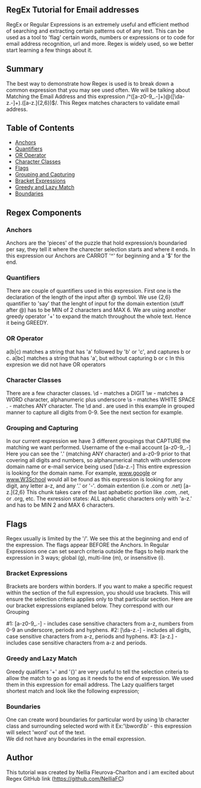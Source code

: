 ## RegEx Tutorial for Email addresses

RegEx or Regular Expressions is an extremely useful and efficient method of searching and extracting certain patterns out of any text.
This can be used as a tool to 'flag' certain words, numbers or expressions or to code for email address recognition, url and more. 
Regex is widely used, so we better start learning a few things about it. 

## Summary

The best way to demonstrate how Regex is used is to break down a common expression that you may see used often. We will be talking about 
Matching the Email Address and this expression  /^([a-z0-9_\.-]+)@([\da-z\.-]+)\.([a-z\.]{2,6})$/. This Regex matches characters to validate 
email address.

## Table of Contents

- [Anchors](#anchors)
- [Quantifiers](#quantifiers)
- [OR Operator](#or-operator)
- [Character Classes](#character-classes)
- [Flags](#flags)
- [Grouping and Capturing](#grouping-and-capturing)
- [Bracket Expressions](#bracket-expressions)
- [Greedy and Lazy Match](#greedy-and-lazy-match)
- [Boundaries](#boundaries)

## Regex Components

### Anchors
Anchors are the 'pieces' of the puzzle that hold expression/s boundaried per say, they tell it where the charecter selection starts and 
where it ends. In this expression our Anchors are CARROT '^' for beginning and a '$' for the end.

### Quantifiers
There are couple of quantifiers used in this expression. First one is the declaration of the length of the input after @ symbol.
We use {2,6} quantifier to 'say' that the lenght of input for the domain extention (stuff after @) has to be MIN of 2 characters and MAX 6. We are using another greedy 
operator '+' to expand the match throughout the whole text. Hence it being GREEDY.

### OR Operator
a(b|c)     matches a string that has 'a' followed by 'b' or 'c', and captures b or c.
a[bc]      matches a string that has 'a', but without capturing b or c
In this expresion we did not have OR operators

### Character Classes
There are a few character classes. 
\d - matches a DIGIT
\w - matches a WORD character, alphanumeric plus underscore
\s - matches WHITE SPACE 
.  - matches ANY character.
The \d and . are used in this example in grouped manner to capture all digits from 0-9. See the next section for example.

### Grouping and Capturing
In our current expression we have 3 different groupings that CAPTURE the matching we want performed. 
Username of the e-mail account [a-z0-9_\.-] Here you can see the '.' (matching ANY character) and a-z0-9 prior to that covering all digits
and numbers, so alphanumerical match with underscore
domain name or e-mail service being used [\da-z\.-] This entire expression is looking for the domain name. For example,
www.google or www.W3School would all be found as this expression is looking for any digit, any letter a-z, and any '.' or '-'.
domain extention (i.e .com or .net) [a-z\.]{2,6} This chunk takes care of the last aphabetic portion like .com, .net, or .org, etc. 
The exression states: ALL aphabetic characters only with 'a-z\.' and has to be MIN 2 and MAX 6 characters.

## Flags
Regex usually is limited by the '/'. We see this at the beginning and end of the expression. The flags appear BEFORE the Anchors.
In Regular Expressions one can set search criteria outside the flags to help mark the expression in 3 ways;
global (g), multi-line (m), or insensitive (i).

### Bracket Expressions
Brackets are borders within borders. If you want to make a specific request within the section of the full expression, you should use brackets.
This will ensure the selection criteria applies only to that particular section. Here are our bracket expressions explaned below. They
correspond with our Grouping

#1: [a-z0-9_\.-] - includes case sensitive characters from a-z, numbers from 0-9 an underscore, periods and hyphens.
#2: [\da-z\.-] - includes all digits, case sensitive characters from a-z, periods and hyphens.
#3: [a-z\.] - includes case sensitive characters from a-z and periods.

### Greedy and Lazy Match
Greedy qualifiers '+' and '{}' are very useful to tell the selection criteria to allow the match to go as long as it needs to the end
of expression. We used them in this expression for email address.
The Lazy qualifiers target shortest match and look like the following expression; 

### Boundaries
One can create word boundaries for particular word by using \b character class and surrounding selected word with it
Ex:'\bword\b' - this expression will select 'word' out of the text.  
We did not have any boundaries in the email expression.

## Author
This tutorial was created by Nellia Fleurova-Charlton and i am excited about Regex
GitHub link (https://github.com/NelliaFC)